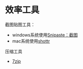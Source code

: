 # 效率工具

截图贴图工具：
- windows系统使用[Snipaste：截图](https://zh.snipaste.com/)
- mac系统使用[shottr](https://shotr.cc/)

压缩工具
- [7zip](https://www.7-zip.org/)
